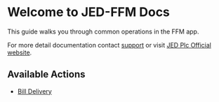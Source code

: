 # Welcome to JED-FFM Docs

This guide walks you through common operations in the FFM app.

For more detail documentation contact [support](mailto:mnasir.iliyas@jedplc.com) or visit [JED Plc Official website](https://www.jedplc.com).

<!-- ## Commands

* `mkdocs new [dir-name]` - Create a new project.
* `mkdocs serve` - Start the live-reloading docs server.
* `mkdocs build` - Build the documentation site.
* `mkdocs -h` - Print help message and exit.

## Project layout

    mkdocs.yml    # The configuration file.
    docs/
        index.md  # The documentation homepage.
        ...       # Other markdown pages, images and other files. -->

## Available Actions
- [Bill Delivery](bill_delivery.md)
<!-- - [Posting Payment](posting_payment.md)
- [Scheduling Disconnection](scheduling_disconnection.md)
- [Validating a Customer](validating_customer.md) -->